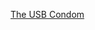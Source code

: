 ---
layout: post
wordpress_id: 1743
wordpress_url: http://noesbueno.com/archives/1743
date: '2014-08-30 21:03:07 -0500'
date_gmt: '2014-08-31 02:03:07 -0500'
body: |
  <p><a href="http://boingboing.net/2014/08/25/usb-condom-charge-your-device.html">The USB Condom</a></p>
---